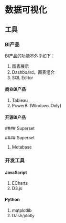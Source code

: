 # 数据可视化

## 工具

### BI产品

BI产品的功能不外乎如下：

1. 图表展示
2. Dashboard，图表组合
3. SQL Editor

#### 商业BI产品

1. Tableau
2. PowerBI \(Windows Only\)

#### 开源BI产品

\#\#\#\# Superset

\#\#\#\# Superset



1. Metabase

### 开发工具

#### JavaScript

1. ECharts
2. D3.js

#### Python

1. matplotlib
2. Dash/plotly



